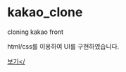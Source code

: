 # kakao_clone
cloning kakao front


html/css를 이용하여 UI를 구현하였습니다.

<a href="https://demian91park.github.io/kakao_clone/friends.htm">보기</
